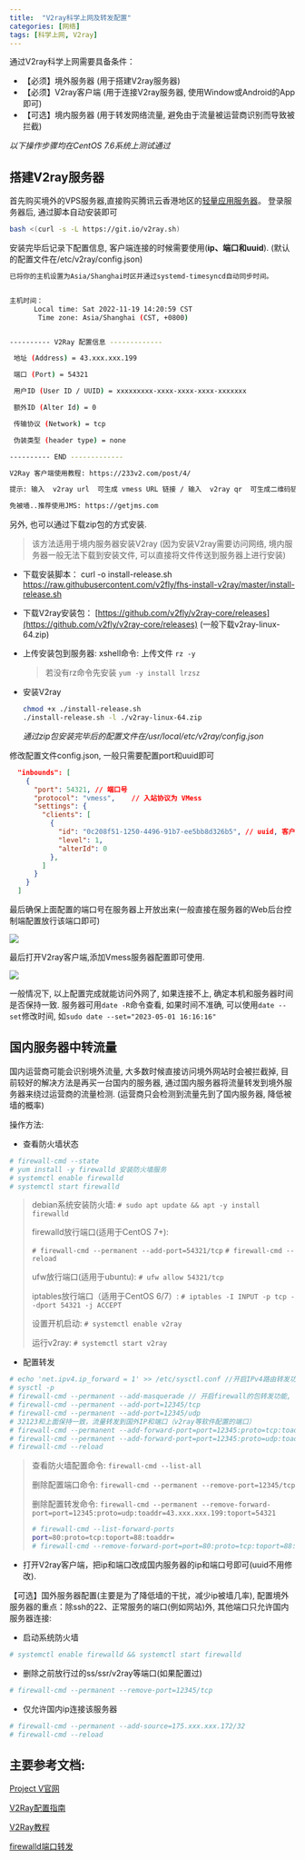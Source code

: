 ```yaml
---
title:  "V2ray科学上网及转发配置"
categories: [网络]
tags: [科学上网, V2ray]
---
```



通过V2ray科学上网需要具备条件：
* 【必须】境外服务器 (用于搭建V2ray服务器)
* 【必须】V2ray客户端 (用于连接V2ray服务器, 使用Window或Android的App即可)
* 【可选】境内服务器 (用于转发网络流量, 避免由于流量被运营商识别而导致被拦截)

_以下操作步骤均在CentOS 7.6系统上测试通过_

## 搭建V2ray服务器

首先购买境外的VPS服务器,直接购买腾讯云香港地区的[轻量应用服务器](https://cloud.tencent.com/product/lighthouse)。
登录服务器后, 通过脚本自动安装即可

```bash
bash <(curl -s -L https://git.io/v2ray.sh)
```

安装完毕后记录下配置信息, 客户端连接的时候需要使用(**ip、端口和uuid**). (默认的配置文件在/etc/v2ray/config.json)

```bash
已将你的主机设置为Asia/Shanghai时区并通过systemd-timesyncd自动同步时间。


主机时间：
      Local time: Sat 2022-11-19 14:20:59 CST
       Time zone: Asia/Shanghai (CST, +0800)


---------- V2Ray 配置信息 -------------

 地址 (Address) = 43.xxx.xxx.199

 端口 (Port) = 54321

 用户ID (User ID / UUID) = xxxxxxxxx-xxxx-xxxx-xxxx-xxxxxxx

 额外ID (Alter Id) = 0

 传输协议 (Network) = tcp

 伪装类型 (header type) = none

---------- END -------------

V2Ray 客户端使用教程: https://233v2.com/post/4/

提示: 输入  v2ray url  可生成 vmess URL 链接 / 输入  v2ray qr  可生成二维码链接

免被墙..推荐使用JMS: https://getjms.com
```

另外, 也可以通过下载zip包的方式安装.

> 该方法适用于境内服务器安装V2ray (因为安装V2ray需要访问网络, 境内服务器一般无法下载到安装文件, 可以直接将文件传送到服务器上进行安装)

* 下载安装脚本：
  curl -o install-release.sh https://raw.githubusercontent.com/v2fly/fhs-install-v2ray/master/install-release.sh

* 下载V2ray安装包：
  [https://github.com/v2fly/v2ray-core/releases](https://github.com/v2fly/v2ray-core/releases) (一般下载v2ray-linux-64.zip)

* 上传安装包到服务器:
  xshell命令: 上传文件 ```rz -y```
  > 若没有rz命令先安装 ```yum -y install lrzsz```

* 安装V2ray

  ```bash
  chmod +x ./install-release.sh
  ./install-release.sh -l ./v2ray-linux-64.zip
  ```

  _通过zip包安装完毕后的配置文件在/usr/local/etc/v2ray/config.json_


修改配置文件config.json, 一般只需要配置port和uuid即可

```json
  "inbounds": [
    {
      "port": 54321, // 端口号
      "protocol": "vmess",    // 入站协议为 VMess
      "settings": {
        "clients": [
          {
            "id": "0c208f51-1250-4496-91b7-ee5bb8d326b5", // uuid, 客户端连接的时候需要填同样的uuid
            "level": 1,
            "alterId": 0
          },
        ]
      }
    }
  ]
```

最后确保上面配置的端口号在服务器上开放出来(一般直接在服务器的Web后台控制端配置放行该端口即可)

![](/assets/img/pngs/port_open.png)

最后打开V2ray客户端,添加Vmess服务器配置即可使用.

![](/assets/img/pngs/v2ray_vmess.png)

一般情况下, 以上配置完成就能访问外网了, 如果连接不上, 确定本机和服务器时间是否保持一致.
服务器可用```date -R```命令查看, 如果时间不准确, 可以使用```date --set```修改时间, 如```sudo date --set="2023-05-01 16:16:16"```

## 国内服务器中转流量

国内运营商可能会识别境外流量, 大多数时候直接访问境外网站时会被拦截掉, 目前较好的解决方法是再买一台国内的服务器, 通过国内服务器将流量转发到境外服务器来绕过运营商的流量检测. (运营商只会检测到流量先到了国内服务器, 降低被墙的概率)

操作方法:
* 查看防火墙状态

```bash
# firewall-cmd --state
# yum install -y firewalld 安装防火墙服务
# systemctl enable firewalld
# systemctl start firewalld
```

> debian系统安装防火墙: ```# sudo apt update && apt -y install firewalld```
> 
> firewalld放行端口(适用于CentOS 7+):
> 
> ```# firewall-cmd --permanent --add-port=54321/tcp```
> ```# firewall-cmd --reload```
> 
> ufw放行端口(适用于ubuntu): ```# ufw allow 54321/tcp ```
> 
> iptables放行端口（适用于CentOS 6/7）: ```# iptables -I INPUT -p tcp --dport 54321 -j ACCEPT```
> 
> 设置开机启动: ```# systemctl enable v2ray```
> 
> 运行v2ray: ```# systemctl start v2ray```


* 配置转发

```bash
# echo 'net.ipv4.ip_forward = 1' >> /etc/sysctl.conf //开启IPv4路由转发功能
# sysctl -p
# firewall-cmd --permanent --add-masquerade // 开启firewall的包转发功能, 开启后net.ipv4.ip_forward自动被设置为1
# firewall-cmd --permanent --add-port=12345/tcp
# firewall-cmd --permanent --add-port=12345/udp
# 32123和上面保持一致，流量转发到国外IP和端口（v2ray等软件配置的端口）
# firewall-cmd --permanent --add-forward-port=port=12345:proto=tcp:toaddr=43.xxx.xxx.199:toport=54321
# firewall-cmd --permanent --add-forward-port=port=12345:proto=udp:toaddr=43.xxx.xxx.199:toport=54321
# firewall-cmd --reload
```

> 查看防火墙配置命令: ```firewall-cmd --list-all```
>
> 删除配置端口命令: ```firewall-cmd --permanent --remove-port=12345/tcp```
>
> 删除配置转发命令: ```firewall-cmd --permanent --remove-forward-port=port=12345:proto=udp:toaddr=43.xxx.xxx.199:toport=54321```
>
> ```bash
> # firewall-cmd --list-forward-ports
> port=80:proto=tcp:toport=88:toaddr=
> # firewall-cmd --remove-forward-port=port=80:proto=tcp:toport=88:toaddr=
> ```


* 打开V2ray客户端，把ip和端口改成国内服务器的ip和端口号即可(uuid不用修改).



【可选】国外服务器配置(主要是为了降低墙的干扰，减少ip被墙几率), 配置境外服务器的重点：除ssh的22、正常服务的端口(例如网站)外, 其他端口只允许国内服务器连接:
* 启动系统防火墙

```bash
# systemctl enable firewalld && systemctl start firewalld
```

* 删除之前放行过的ss/ssr/v2ray等端口(如果配置过)

```bash
# firewall-cmd --permanent --remove-port=12345/tcp
```

* 仅允许国内ip连接该服务器

```bash
# firewall-cmd --permanent --add-source=175.xxx.xxx.172/32
# firewall-cmd --reload
```


## 主要参考文档:

[Project V官网](https://www.v2ray.com/)

[V2Ray配置指南](https://toutyrater.github.io/)

[V2Ray教程](https://v2xtls.org/v2ray%E6%95%99%E7%A8%8B/)

[firewalld端口转发](https://access.redhat.com/documentation/en-us/red_hat_enterprise_linux/7/html/security_guide/sec-port_forwarding)
